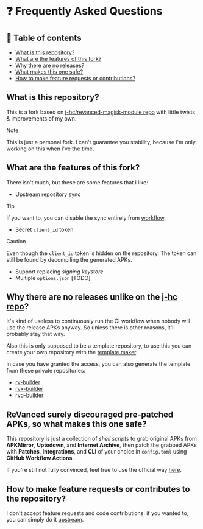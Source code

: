 # ❓ Frequently Asked Questions

## 📜 Table of contents

* [What is this repository?](./FAQ.md#what-is-this-repository)
* [What are the features of this fork?](./FAQ.md#what-are-the-features-of-this-fork)
* [Why there are no releases?](./FAQ.md#why-there-are-no-releases-unlike-on-the-j-hc-repo)
* [What makes this one safe?](./FAQ.md#revanced-surely-discouraged-pre-patched-apks-so-what-makes-this-one-safe)
* [How to make feature requests or contributions?](./FAQ.md#how-to-make-feature-requests-or-contributes-to-the-repository)

## What is this repository?

This is a fork based on [j-hc/revanced-magisk-module repo](https://github.com/j-hc/revanced-magisk-module) with little twists & improvements of my own.

> [!NOTE]
> This is just a personal fork. I can't guarantee you stability, because i'm only working on this when i've the time.

## What are the features of this fork?

There isn't much, but these are some features that i like:

* Upstream repository sync
> [!TIP]
> If you want to, you can disable the sync entirely from [workflow](../../../.github/workflows/sync.yml).
* Secret `client_id` token
> [!CAUTION]
> Even though the `client_id` token is hidden on the repository. The token can still be found by decompiling the generated APKs.
* Support replacing _signing keystore_
* Multiple `options.json` [TODO]

## Why there are no releases unlike on the [j-hc repo](https://github.com/j-hc/revanced-magisk-module)?

It's kind of useless to continuously run the CI workflow when nobody will use the release APKs anyway. So unless there is other reasons, it'll probably stay that way.

Also this is only supposed to be a template repository, to use this you can create your own repository with the [template maker](https://github.com/new?template_name=rmm&template_owner=mementomoryn).

In case you have granted the access, you can also generate the template from these private repositories:

* [rv-builder](https://github.com/new?template_name=rv-builder&template_owner=mementomoryn)
* [rvx-builder](https://github.com/new?template_name=rvx-builder&template_owner=mementomoryn)
* [rvo-builder](https://github.com/new?template_name=rvo-builder&template_owner=mementomoryn)

## ReVanced surely discouraged pre-patched APKs, so what makes this one safe?

This repository is just a collection of _shell scripts_ to grab original APKs from **APKMirror**, **Uptodown**, and **Internet Archive**, then patch the grabbed APKs with **Patches**, **Integrations**, and **CLI** of your choice in `config.toml` using **GitHub Workflow Actions**.

If you're still not fully convinced, feel free to use the official way [here](https://revanced.app/).

## How to make feature requests or contributes to the repository?

I don't accept feature requests and code contributions, if you wanted to, you can simply do it [upstream](https://github.com/j-hc/revanced-magisk-module).
